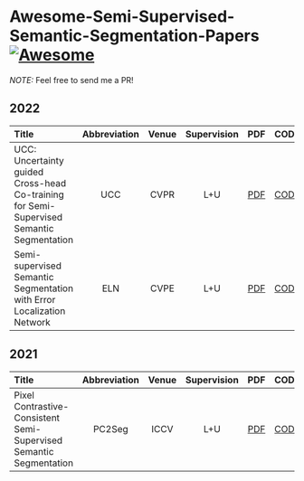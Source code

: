# Awesome-Semi-Supervised-Semantic-Segmentation-Papers[![Awesome](https://cdn.rawgit.com/sindresorhus/awesome/d7305f38d29fed78fa85652e3a63e154dd8e8829/media/badge.svg)](https://github.com/sindresorhus/awesome)
*NOTE:*  Feel free to send me a PR!

## 2022
| Title | Abbreviation | Venue | Supervision | PDF | CODE |
| :-----|:-----:|:-----:|:---:|:---:|:----:|
|UCC: Uncertainty guided Cross-head Co-training for Semi-Supervised Semantic Segmentation | UCC | CVPR | L+U | [PDF](https://arxiv.org/pdf/2205.10334.pdf) | [CODE]() |
|Semi-supervised Semantic Segmentation with Error Localization Network | ELN | CVPE | L+U | [PDF](https://arxiv.org/pdf/2204.02078.pdf) | [CODE](http://cvlab.postech.ac.kr/research/ELN/) | 

## 2021
| Title | Abbreviation | Venue | Supervision | PDF | CODE |
| :-----|:-----:|:-----:|:---:|:---:|:----:|
| Pixel Contrastive-Consistent Semi-Supervised Semantic Segmentation | PC2Seg | ICCV | L+U | [PDF](https://arxiv.org/pdf/2108.09025.pdf) | [CODE]() |
